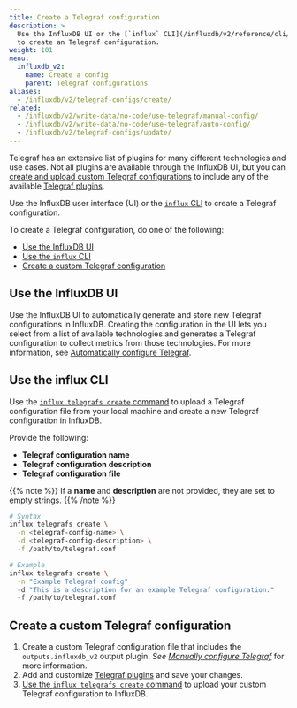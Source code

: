 ```yaml
---
title: Create a Telegraf configuration
description: >
  Use the InfluxDB UI or the [`influx` CLI](/influxdb/v2/reference/cli/influx/)
  to create an Telegraf configuration.
weight: 101
menu:
  influxdb_v2:
    name: Create a config
    parent: Telegraf configurations
aliases:
  - /influxdb/v2/telegraf-configs/create/
related:
  - /influxdb/v2/write-data/no-code/use-telegraf/manual-config/
  - /influxdb/v2/write-data/no-code/use-telegraf/auto-config/
  - /influxdb/v2/telegraf-configs/update/
---
```

Telegraf has an extensive list of plugins for many different technologies and use cases.
Not all plugins are available through the InfluxDB UI, but you can
[create and upload custom Telegraf configurations](#create-a-custom-telegraf-configuration)
to include any of the available [Telegraf plugins](/telegraf/v1/plugins/).

Use the InfluxDB user interface (UI) or the [`influx` CLI](/influxdb/v2/reference/cli/influx/)
to create a Telegraf configuration.

To create a Telegraf configuration, do one of the following:

- [Use the InfluxDB UI](#use-the-influxdb-ui)
- [Use the `influx` CLI](#use-the-influx-cli)
- [Create a custom Telegraf configuration](#create-a-custom-telegraf-configuration)

## Use the InfluxDB UI
Use the InfluxDB UI to automatically generate and store new Telegraf configurations in InfluxDB.
Creating the configuration in the UI lets you select from a list of available technologies and generates a Telegraf configuration to collect metrics from those technologies.
For more information, see [Automatically configure Telegraf](/influxdb/v2/write-data/no-code/use-telegraf/auto-config/).

## Use the influx CLI
Use the [`influx telegrafs create` command](/influxdb/v2/reference/cli/influx/telegrafs/create/)
to upload a Telegraf configuration file from your local machine and create a new Telegraf
configuration in InfluxDB.

Provide the following:

- **Telegraf configuration name**
- **Telegraf configuration description**
- **Telegraf configuration file**

{{% note %}}
If a **name** and **description** are not provided, they are set to empty strings.
{{% /note %}}

<!--  -->
```sh
# Syntax
influx telegrafs create \
  -n <telegraf-config-name> \
  -d <telegraf-config-description> \
  -f /path/to/telegraf.conf

# Example
influx telegrafs create \
  -n "Example Telegraf config"
  -d "This is a description for an example Telegraf configuration."
  -f /path/to/telegraf.conf
```

## Create a custom Telegraf configuration

1. Create a custom Telegraf configuration file that includes the `outputs.influxdb_v2`
   output plugin. _See [Manually configure Telegraf](/influxdb/v2/write-data/no-code/use-telegraf/manual-config/)_
   for more information.
2. Add and customize [Telegraf plugins](/telegraf/v1/plugins/) and save your changes.
3. [Use the `influx telegrafs create` command](#use-the-influx-cli) to upload your
   custom Telegraf configuration to InfluxDB.
